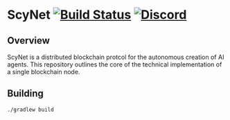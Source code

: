 # ScyNet [![Build Status](https://travis-ci.org/comrade-coop/scynet.svg?branch=master)](https://travis-ci.org/comrade-coop/scynet) [![Discord](https://img.shields.io/discord/484370483739885608.svg)](https://discord.gg/Rx98x4H)




## Overview

ScyNet is a distributed blockchain protcol for the autonomous creation of AI agents. This repository outlines the core of the technical implementation of a single blockchain node.

## Building 

```bash
./gradlew build
```


